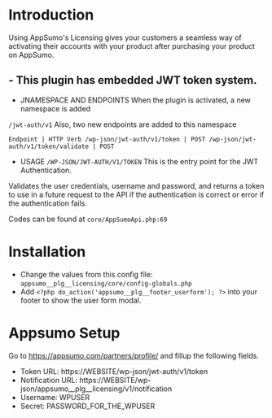 
# Introduction
Using AppSumo's Licensing gives your customers a seamless way of activating their accounts with your product after purchasing your product on AppSumo.

## - This plugin has embedded JWT token system.
- JNAMESPACE AND ENDPOINTS
When the plugin is activated, a new namespace is added

`/jwt-auth/v1`
Also, two new endpoints are added to this namespace

`Endpoint | HTTP Verb
/wp-json/jwt-auth/v1/token | POST
/wp-json/jwt-auth/v1/token/validate | POST`

- USAGE
`/WP-JSON/JWT-AUTH/V1/TOKEN`
This is the entry point for the JWT Authentication.

Validates the user credentials, username and password, and returns a token to use in a future request to the API if the authentication is correct or error if the authentication fails.

Codes can be found at `core/AppSumoApi.php:69`

# Installation
- Change the values from this config file: `appsumo__plg__licensing/core/config-globals.php`
- Add `<?php do_action('appsumo__plg__footer_userform'); ?>` into your footer to show the user form modal.


# Appsumo Setup
Go to https://appsumo.com/partners/profile/ and fillup the following fields.
- Token URL: https://WEBSITE/wp-json/jwt-auth/v1/token
- Notification URL: https://WEBSITE/wp-json/appsumo__plg__licensing/v1/notification
- Username: WPUSER
- Secret: PASSWORD_FOR_THE_WPUSER
